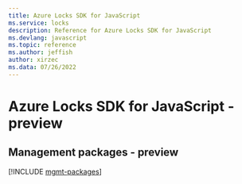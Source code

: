 ```yaml
---
title: Azure Locks SDK for JavaScript
ms.service: locks
description: Reference for Azure Locks SDK for JavaScript
ms.devlang: javascript
ms.topic: reference
ms.author: jeffish
author: xirzec
ms.data: 07/26/2022
---
```

# Azure Locks SDK for JavaScript - preview

## Management packages - preview
[!INCLUDE [mgmt-packages](locks-mgmt-index.md)]